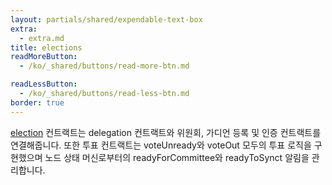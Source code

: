 ```yaml
---
layout: partials/shared/expendable-text-box
extra:
  - extra.md
title: elections
readMoreButton:
  - /ko/_shared/buttons/read-more-btn.md

readLessButton:
  - /ko/_shared/buttons/read-less-btn.md
border: true
---
```


[election](https://etherscan.io/0x02Ca9F2c5dD0635516241efD480091870277865b) 컨트랙트는 delegation 컨트랙트와 위원회, 가디언 등록 및 인증 컨트랙트를 연결해줍니다. 또한 투표 컨트랙트는 voteUnready와 voteOut 모두의 투표 로직을 구현했으며 노드 상태 머신로부터의 readyForCommittee와 readyToSynct 알림을 관리합니다.
